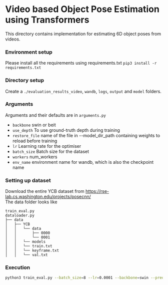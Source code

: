 # Video based Object Pose Estimation using Transformers

This directory contains implementation for estimating 6D object poses from videos.

### Environment setup
Please install all the requirements using requirements.txt
```pip3 install -r requirements.txt```

### Directory setup
Create a `./evaluation_results_video`, `wandb`, `logs`, `output` and `model` folders. 

### Arguments
Arguments and their defaults are in ```arguments.py```
-  ```backbone``` swin or beit
-  ```use_depth``` To use ground-truth depth during training
-  ```restore_file``` name of the file in --model_dir_path containing weights to reload before training
-  ```lr``` Learning rate for the optimiser
-  ```batch_size``` Batch size for the dataset
-  ```workers``` num_workers
-  ```env_name``` environment name for wandb, which is also the checkpoint name


### Setting up dataset

Download the entire YCB dataset from https://rse-lab.cs.washington.edu/projects/posecnn/    
The data folder looks like
          
```
train_eval.py
dataloader.py
├── data
│   ├── YCB
│   │   └── data
│   │       ├── 0000
│   │       └── 0001
│   │   └── models
│   │   └── train.txt
│   │   └── keyframe.txt
│   │   └── val.txt

```
### Execution

```bash
python3 train_eval.py --batch_size=8 --lr=0.0001 --backbone=swin --predict_future=1 --use_depth=1 --video_length=5 --workers=12
```
